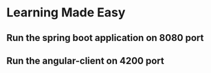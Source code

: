 # Learning Made Easy

## Run the spring boot application on 8080 port
## Run the angular-client on 4200 port